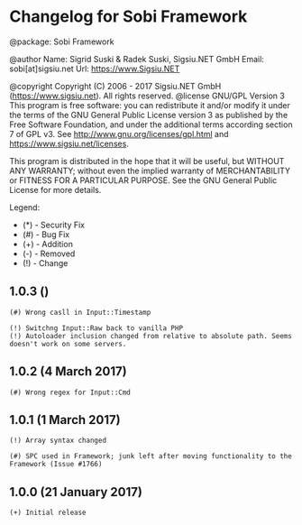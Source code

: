 

Changelog for Sobi Framework 
===================================================
@package: Sobi Framework

@author
Name: Sigrid Suski & Radek Suski, Sigsiu.NET GmbH
Email: sobi[at]sigsiu.net
Url: https://www.Sigsiu.NET

@copyright Copyright (C) 2006 - 2017 Sigsiu.NET GmbH (https://www.sigsiu.net). All rights reserved.
@license GNU/GPL Version 3
This program is free software: you can redistribute it and/or modify it under the terms of the GNU General Public License version 3
as published by the Free Software Foundation, and under the additional terms according section 7 of GPL v3.
See http://www.gnu.org/licenses/gpl.html and https://www.sigsiu.net/licenses.

This program is distributed in the hope that it will be useful, but WITHOUT ANY WARRANTY; without even the implied warranty of
MERCHANTABILITY or FITNESS FOR A PARTICULAR PURPOSE.  See the GNU General Public License for more details.


Legend:
- (*) - Security Fix
- (#) - Bug Fix
- (+) - Addition
- (-) - Removed
- (!) - Change


1.0.3 ()
-------------------

	(#) Wrong casll in Input::Timestamp
	
	(!) Switchng Input::Raw back to vanilla PHP
	(!) Autoloader inclusion changed from relative to absolute path. Seems doesn't work on some servers. 

1.0.2 (4 March 2017)
-------------------

	(#) Wrong regex for Input::Cmd


1.0.1 (1 March 2017)
-------------------

	(!) Array syntax changed

	(#) SPC used in Framework; junk left after moving functionality to the Framework (Issue #1766)
	

1.0.0 (21 January 2017)
-------------------

	(+) Initial release 
	
